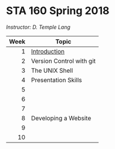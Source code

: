 # STA 160 Spring 2018

_Instructor: D. Temple Lang_

Week | Topic
---: | -----
1    | [Introduction](sta160_intro.ipynb)
2    | Version Control with git
3    | The UNIX Shell
4    | Presentation Skills
5    | 
6    |
7    |
8    | Developing a Website
9    |
10   |

